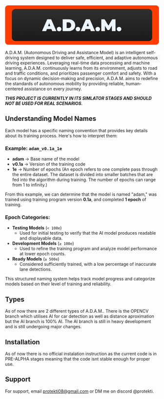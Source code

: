 ![Logo](https://github.com/protekti/A.D.A.M/blob/ai/Group%2080.png?raw=true)

A.D.A.M. (Autonomous Driving and Assistance Model) is an intelligent self-driving system designed to deliver safe, efficient, and adaptive autonomous driving experiences. Leveraging real-time data processing and machine learning, A.D.A.M. continuously learns from its environment, adjusts to road and traffic conditions, and prioritizes passenger comfort and safety. With a focus on dynamic decision-making and precision, A.D.A.M. aims to redefine the standards of autonomous mobility by providing reliable, human-centered assistance on every journey.

***THIS PROJECT IS CURRENTLY IN ITS SIMLATOR STAGES AND SHOULD NOT BE USED FOR REAL SCENARIOS.***

## Understanding Model Names  

Each model has a specific naming convention that provides key details about its training process. Here's how to interpret them:  

### Example: `adam_v0.1a_1e`  
- **adam** → Base name of the model  
- **v0.1a** → Version of the training code  
- **1e** → Number of epochs (An epoch refers to one complete pass through the entire dataset. The dataset is divided into smaller batches that are fed into the algorithm during training. The number of epochs can range from 1 to infinity.)  

From this example, we can determine that the model is named "adam," was trained using training program version **0.1a**, and completed **1 epoch** of training.  

### Epoch Categories:  
- **Testing Models** (`< 100e`)  
  - Used for initial testing to verify that the AI model produces readable and displayable data.  
- **Development Models** (`≥ 100e`)  
  - Used to refine the training program and analyze model performance at lower epoch counts.  
- **Ready Models** (`≥ 500e`)  
  - Considered sufficiently trained, with a low percentage of inaccurate lane detections.  

This structured naming system helps track model progress and categorize models based on their level of training and reliability.

## Types
As of now there are 2 different types of A.D.A.M.. There is the OPENCV branch which utilises AI for car detection as well as distance aproximation but the AI branch is 100% AI. The AI branch is still in heavy development and is still undergoing major changes.

## Installation

As of now there is no official instalation instruction as the current code is in PRE-ALPHA stages meaning that the code isnt stable enough for proper use.

## Support

For support, email protekti08@gmail.com or DM me on discord @protekti.

